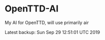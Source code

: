 # OpenTTD-AI
My AI for OpenTTD, will use primarily air

Latest backup: Sun Sep 29 12:51:01 UTC 2019
